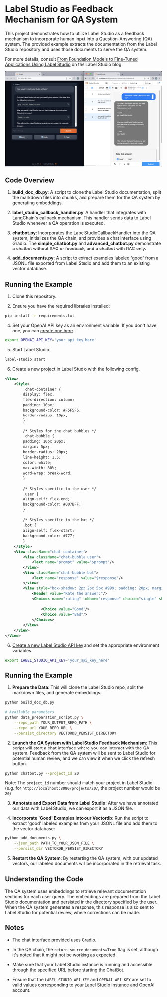 # Label Studio as Feedback Mechanism for QA System

This project demonstrates how to utilize Label Studio as a feedback mechanism
to incorporate human input into a Question-Answering (QA) system. The provided
example extracts the documentation from the Label Studio repository and uses
those documents to serve the QA system. 

For more details, consult [From Foundation Models to Fine-Tuned Applications
Using Label Studio](https://labelstud.io/blog/from-foundation-models-to-fine-tuned-applications-using-label-studio)
on the Label Studio blog.

<p align="center">
	<img src='images/chat_ls_image.png' width='800' title='Pachyderm'>
</p>

## Code Overview

1. **build_doc_db.py**: A script to clone the Label Studio documentation, split
the markdown files into chunks, and prepare them for the QA system by
generating embeddings.

2. **label_studio_callback_handler.py**: A handler that integrates with
LangChain's callback mechanism. This handler sends data to Label Studio
whenever a QA operation is executed.

3. **chatbot.py**: Incorporates the LabelStudioCallbackHandler into the QA
system, initializes the QA chain, and provides a chat interface using Gradio.
The **simple_chatbot.py** and **advanced_chatbot.py** demonstrate a chatbot
without RAG or feedback, and a chatbot with RAG only.

4. **add_documents.py**: A script to extract examples labeled 'good'
from a JSONL file exported from Label Studio and add them to an existing vector
database.

## Running the Example

1. Clone this repository. 

2. Ensure you have the required libraries installed:
```bash
pip install -r requirements.txt
```

4. Set your OpenAI API key as an environment variable. If you don't have one,
you can [create one here](https://platform.openai.com/account/api-keys). 

```bash
export OPENAI_API_KEY='your_api_key_here'
```

5. Start Label Studio. 

```bash
label-studio start
```

6. Create a new project in Label Studio with the following config. 

```xml
<View>
    <Style>
        .chat-container {
        display: flex;
        flex-direction: column;
        padding: 10px;
        background-color: #F5F5F5;
        border-radius: 10px;
        }

        /* Styles for the chat bubbles */
        .chat-bubble {
        padding: 10px 20px;
        margin: 5px;
        border-radius: 20px;
        line-height: 1.5;
        color: white;
        max-width: 80%;
        word-wrap: break-word;
        }

        /* Styles specific to the user */
        .user {
        align-self: flex-end;
        background-color: #007BFF;
        }

        /* Styles specific to the bot */
        .bot {
        align-self: flex-start;
        background-color: #777;
        }
    </Style>
    <View className="chat-container">
        <View className="chat-bubble user">
            <Text name="prompt" value="$prompt"/>
        </View>
        <View className="chat-bubble bot">
            <Text name="response" value="$response"/>
        </View>
        <View style="box-shadow: 2px 2px 5px #999; padding: 20px; margin-top: 2em; border-radius: 5px;">
            <Header value="Rate the answer:"/>
            <Choices name="rating" toName="response" choice="single" showInLine="true">

                <Choice value="Good"/>
                <Choice value="Bad"/>
            </Choices>
        </View>
    </View>
</View>
```

6. [Create a new Label Studio API key](https://labelstud.io/guide/api.html) and
set the appropriate environment variables.

```bash
export LABEL_STUDIO_API_KEY='your_api_key_here'
```

## Running the Example

1. **Prepare the Data**: This will clone the Label Studio repo, split the
markdown files, and generate embeddings.

```bash
python build_doc_db.py 
```

```bash
# Available parameters
python data_preparation_script.py \
    --repo_path YOUR_OUTPUT_REPO_PATH \
    --repo_url YOUR_REPO_URL \
    --persist_directory VECTORDB_PERSIST_DIRECTORY
```

2. **Launch the QA System with Label Studio Feedback Mechanism**: This script
will start a chat interface where you can interact with the QA system. Feedback
from the QA system will be sent to Label Studio for potential human review, and
we can view it when we click the refresh button. 

```bash
python chatbot.py --project_id 20
```
Note: The `project_id` number should match your project in Label Studio (e.g.
for `http://localhost:8080/projects/20/`, the project number would be `20`)

3. **Annotate and Export Data from Label Studio**: After we have annotated our
data with Label Studio, we can export it as a JSON file. 

4. **Incorporate 'Good' Examples into our Vectordb**: Run the script to extract
'good' labeled examples from your JSONL file and add them to the vector
database:

```bash
python add_documents.py \
    --json_path PATH_TO_YOUR_JSON_FILE \
    --persist_dir VECTORDB_PERSIST_DIRECTORY
```

5. **Restart the QA System**: By restarting the QA system, with our updated
vectors, our labeled documents will be incorporated in the retrieval task. 

## Understanding the Code

The QA system uses embeddings to retrieve relevant documentation sections for
each user query. The embeddings are prepared from the Label Studio
documentation and persisted in the directory specified by the user. When the QA
system generates a response, this response is also sent to Label Studio for
potential review, where corrections can be made.

## Notes

- The chat interface provided uses Gradio.
  
- In the QA chain, the `return_source_documents=True` flag is set, although
  it's noted that it might not be working as expected.

- Make sure that your Label Studio instance is running and accessible through
  the specified URL before starting the ChatBot. 

- Ensure that the `LABEL_STUDIO_API_KEY` and `OPENAI_API_KEY` are set to valid
  values corresponding to your Label Studio instance and OpenAI account.
